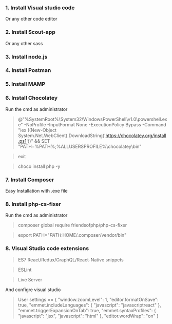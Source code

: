 ### 1. Install Visual studio code
Or any other code editor

### 2. Install Scout-app
Or any other sass

### 3. Install node.js

### 4. Install Postman

### 5. Install MAMP

### 6. Install Chocolatey
Run the cmd as administrator
>@"%SystemRoot%\System32\WindowsPowerShell\v1.0\powershell.exe" -NoProfile -InputFormat None -ExecutionPolicy Bypass -Command "iex ((New-Object System.Net.WebClient).DownloadString('https://chocolatey.org/install.ps1'))" && SET "PATH=%PATH%;%ALLUSERSPROFILE%\chocolatey\bin"

>exit

>choco install php -y

### 7. Install Composer
Easy Installation with .exe file

### 8. Install php-cs-fixer
Run the cmd as administrator
>composer global require friendsofphp/php-cs-fixer

>export PATH="$PATH:$HOME/.composer/vendor/bin"


### 8. Visual Studio code extensions
>ES7 React/Redux/GraphQL/React-Native snippets

>ESLint

>Live Server

And configre visual studio 

>User settings == {
    "window.zoomLevel": 1,
    "editor.formatOnSave": true,
    "emmet.includeLanguages": {
        "javascript": "javascriptreact"
    },
    "emmet.triggerExpansionOnTab": true,
    "emmet.syntaxProfiles": {
        "javascript": "jsx",
        "javascript": "html"
    },
    "editor.wordWrap": "on"
}
